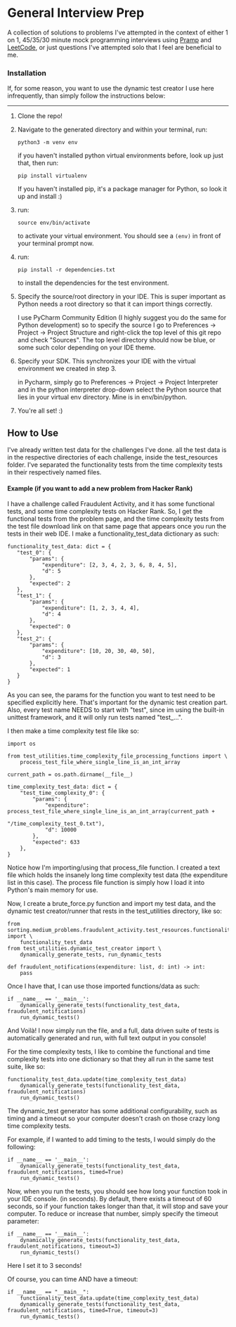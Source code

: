# General Interview Prep
A collection of solutions to problems I've attempted in the context of 
either 1 on 1, 45/35/30 minute mock programming interviews
using [Pramp](https://www.pramp.com/dashboard#/) and [LeetCode](https://leetcode.com/),
or just questions I've attempted solo that I feel are beneficial to me. 


### Installation
If, for some reason, you want to use the dynamic test creator I use here infrequently, than
simply follow the instructions below:

----------------------------------------------------------------------------


1. Clone the repo!

2. Navigate to the generated directory and within your terminal, run:

    `python3 -m venv env`
    
    if you haven't installed python virtual environments before, look up just that, then run:
    
    `pip install virtualenv`
    
    If you haven't installed pip, it's a package manager for Python, so look it up and install :)
3. run:

    `source env/bin/activate`
    
    to activate your virtual environment. You should see a `(env)` in front of your terminal
    prompt now.
    
4. run:
    
    `pip install -r dependencies.txt`
    
    to install the dependencies for the test environment. 
    
5. Specify the source/root directory in your IDE. This is super important as Python needs a
    root directory so that it can import things correctly. 
    
    I use PyCharm Community Edition (I highly suggest you do the
    same for Python development) so to specify the source I go to Preferences -> Project -> 
    Project Structure and right-click the top level of this git repo and check "Sources". The
    top level directory should now be blue, or some such color depending on your IDE theme. 
    
6. Specify your SDK. This synchronizes your IDE with the virtual environment we created in step 3.
    
    in Pycharm, simply go to Preferences -> Project -> Project Interpreter and in the python interpreter
    drop-down select the Python source that lies in your virtual env directory. Mine is in 
    env/bin/python.
    
5. You're all set! :)

How to Use
------------
 I've already written test data for the challenges I've done. all the test data is in the 
 respective directories of each challenge, inside the test_resources folder. I've separated
 the functionality tests from the time complexity tests in their respectively named files.
 
 #### Example (if you want to add a new problem from Hacker Rank)
 I have a challenge called Fraudulent Activity, and it has some functional tests, and some time
 complexity tests on Hacker Rank. So, I get the functional tests from the problem page, and the 
 time complexity tests from the test file download link on that same page that appears once you run
 the tests in their web IDE. I make a functionality_test_data dictionary as such:
 ```
functionality_test_data: dict = {
    "test_0": {
        "params": {
            "expenditure": [2, 3, 4, 2, 3, 6, 8, 4, 5],
            "d": 5
        },
        "expected": 2
    },
    "test_1": {
        "params": {
            "expenditure": [1, 2, 3, 4, 4],
            "d": 4
        },
        "expected": 0
    },
    "test_2": {
        "params": {
            "expenditure": [10, 20, 30, 40, 50],
            "d": 3
        },
        "expected": 1
    }
}
```
As you can see, the params for the function you want to test need to be specified explicitly here.
That's important for the dynamic test creation part. Also, every test name NEEDS to start with "test",
since im using the built-in unittest framework, and it will only run tests named "test_...".

I then make a time complexity test file like so:
```
import os

from test_utilities.time_complexity_file_processing_functions import \
    process_test_file_where_single_line_is_an_int_array

current_path = os.path.dirname(__file__)

time_complexity_test_data: dict = {
    "test_time_complexity_0": {
        "params": {
            "expenditure": process_test_file_where_single_line_is_an_int_array(current_path +
                                                                               "/time_complexity_test_0.txt"),
            "d": 10000
        },
        "expected": 633
    },
}
```
Notice how I'm importing/using that process_file function. I created a text file which holds the
insanely long time complexity test data (the expenditure list in this case). The process file function
is simply how I load it into Python's main memory for use. 

Now, I create a brute_force.py function and import my test data, and the dynamic test creator/runner
that rests in the test_utilities directory, like so:
```
from sorting.medium_problems.fraudulent_activity.test_resources.functionality_test_data import \
    functionality_test_data
from test_utilities.dynamic_test_creator import \
    dynamically_generate_tests, run_dynamic_tests

def fraudulent_notifications(expenditure: list, d: int) -> int:
    pass
```
Once I have that, I can use those imported functions/data as such:
```
if __name__ == '__main__':
    dynamically_generate_tests(functionality_test_data, fraudulent_notifications)
    run_dynamic_tests()
```
And Voilà! I now simply run the file, and a full, data driven suite of tests is automatically 
generated and run, with full text output in you console!

For the time complexity tests, I like to combine the functional and time complexity tests into one
dictionary so that they all run in the same test suite, like so:
```
functionality_test_data.update(time_complexity_test_data)
    dynamically_generate_tests(functionality_test_data, fraudulent_notifications)
    run_dynamic_tests()
```
The dynamic_test generator has some additional configurability, such as timing and a timeout so
your computer doesn't crash on those crazy long time complexity tests.

For example, if I wanted to add timing to the tests, I would simply do the following:
```
if __name__ == '__main__':
    dynamically_generate_tests(functionality_test_data, fraudulent_notifications, timed=True)
    run_dynamic_tests()
```
Now, when you run the tests, you should see how long your function took in your IDE console. 
(in seconds). By default, there exists a timeout of 60 seconds, so if your function takes longer
than that, it will stop and save your computer. To reduce or increase that number, simply
specify the timeout parameter:
```
if __name__ == '__main__':
    dynamically_generate_tests(functionality_test_data, fraudulent_notifications, timeout=3)
    run_dynamic_tests()
```
Here I set it to 3 seconds!

Of course, you can time AND have a timeout:
```
if __name__ == "__main__":
    functionality_test_data.update(time_complexity_test_data)
    dynamically_generate_tests(functionality_test_data, fraudulent_notifications, timed=True, timeout=3)
    run_dynamic_tests()
```

